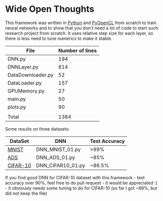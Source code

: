 # Wide Open Thoughts

This framework was written in [Python](https://www.python.org/) and [PyOpenCL](https://documen.tician.de/pyopencl/) from scratch to train neural networks and to show that you don't need a lot of code to start such research project from scratch. It uses relative step size for each layer, so there is less need to tune numerics to make it stable.

| File  | Number of lines |
| ------------- | ------------- |
| DNN.py | 194 |
| DNNLayer.py | 814 |
| DataDownloader.py | 52 |
| DataLoader.py | 157 |
| GPUMemory.py | 27 |
| main.py | 50 |
| plots.py | 90 |
|  |  |
| Total | 1384 |

Some results on three datasets:

| DataSet  | DNN | Test Accuracy |
| ------------- | ------------- |------------- |
| [MNIST](http://yann.lecun.com/exdb/mnist/)  | DNN_MNIST_01.py | >99% |
| [ADS](https://archive.ics.uci.edu/ml/datasets/adult)  | DNN_ADS_01.py  | ~85% |
| [CIFAR-10](https://www.cs.toronto.edu/~kriz/cifar.html)  | DNN_CIFAR10_01.py  | ~86.5% |

If you find good DNN for CIFAR-10 dataset with this framework - test accuracy over 90%, feel free to do pull request - it would be appreciated :) - it obviously needs some tuning to do for CIFAR-10 (so far I got ~89%, but did not keep the file)
